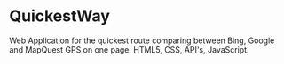 # QuickestWay
Web Application for the quickest route comparing between Bing, Google and MapQuest GPS on one page.
HTML5, CSS, API's, JavaScript.
